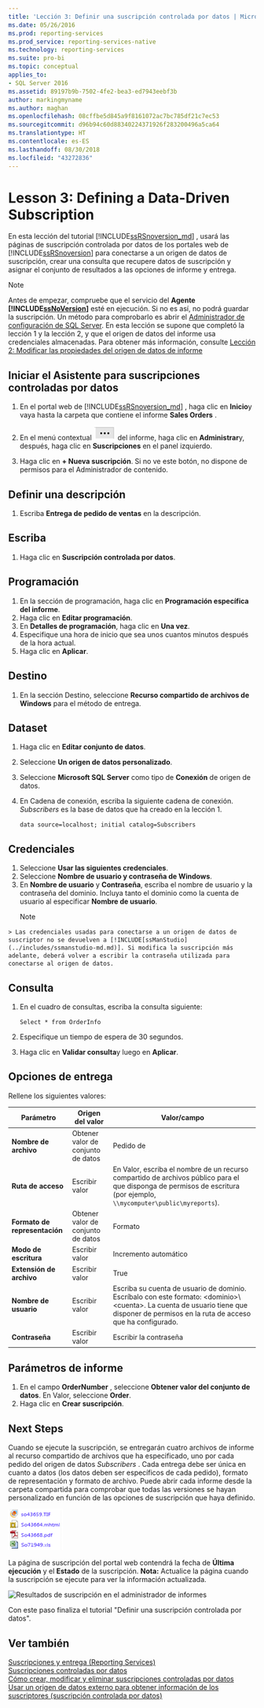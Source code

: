 ```yaml
---
title: 'Lección 3: Definir una suscripción controlada por datos | Microsoft Docs'
ms.date: 05/26/2016
ms.prod: reporting-services
ms.prod_service: reporting-services-native
ms.technology: reporting-services
ms.suite: pro-bi
ms.topic: conceptual
applies_to:
- SQL Server 2016
ms.assetid: 89197b9b-7502-4fe2-bea3-ed7943eebf3b
author: markingmyname
ms.author: maghan
ms.openlocfilehash: 08cffbe5d845a9f8161072ac7bc785df21c7ec53
ms.sourcegitcommit: d96b94c60d88340224371926f283200496a5ca64
ms.translationtype: HT
ms.contentlocale: es-ES
ms.lasthandoff: 08/30/2018
ms.locfileid: "43272836"
---
```

# <a name="lesson-3-defining-a-data-driven-subscription"></a>Lesson 3: Defining a Data-Driven Subscription
En esta lección del tutorial [!INCLUDE[ssRSnoversion_md](../includes/ssrsnoversion-md.md)] , usará las páginas de suscripción controlada por datos de los portales web de [!INCLUDE[ssRSnoversion](../includes/ssrsnoversion-md.md)] para conectarse a un origen de datos de suscripción, crear una consulta que recupere datos de suscripción y asignar el conjunto de resultados a las opciones de informe y entrega.  
  
> [!NOTE]  
> Antes de empezar, compruebe que el servicio del **Agente [!INCLUDE[ssNoVersion](../includes/ssnoversion-md.md)]** esté en ejecución. Si no es así, no podrá guardar la suscripción.  Un método para comprobarlo es abrir el [Administrador de configuración de SQL Server](../relational-databases/sql-server-configuration-manager.md).
En esta lección se supone que completó la lección 1 y la lección 2, y que el origen de datos del informe usa credenciales almacenadas.  Para obtener más información, consulte [Lección 2: Modificar las propiedades del origen de datos de informe](../reporting-services/lesson-2-modifying-the-report-data-source-properties.md)  
  
## <a name="bkmk_startwizard"></a>Iniciar el Asistente para suscripciones controladas por datos  
  
1.  En el portal web de [!INCLUDE[ssRSnoversion_md](../includes/ssrsnoversion-md.md)] , haga clic en **Inicio**y vaya hasta la carpeta que contiene el informe **Sales Orders** .  
  
2.  En el menú contextual ![ssrs_tutorial_datadriven_reportmenu](../reporting-services/media/ssrs-tutorial-datadriven-reportmenu.png) del informe, haga clic en **Administrar**y, después, haga clic en **Suscripciones** en el panel izquierdo.  
  
3.  Haga clic en **+ Nueva suscripción**. Si no ve este botón, no dispone de permisos para el Administrador de contenido. 
  
## <a name="define-a-description"></a>Definir una descripción  
1.  Escriba **Entrega de pedido de ventas** en la descripción.
## <a name="type"></a>Escriba
1.  Haga clic en **Suscripción controlada por datos**.  
## <a name="schedule"></a>Programación
1. En la sección de programación, haga clic en **Programación específica del informe**.
2. Haga clic en **Editar programación**.
3.  En **Detalles de programación**, haga clic en **Una vez**.  
4.  Especifique una hora de inicio que sea unos cuantos minutos después de la hora actual.  
5.  Haga clic en **Aplicar**.
## <a name="destination"></a>Destino  
1.  En la sección Destino, seleccione **Recurso compartido de archivos de Windows** para el método de entrega.  

## <a name="dataset"></a>Dataset
1. Haga clic en **Editar conjunto de datos**.
2. Seleccione **Un origen de datos personalizado**.
3. Seleccione **Microsoft SQL Server** como tipo de **Conexión** de origen de datos.
4. En Cadena de conexión, escriba la siguiente cadena de conexión. *Subscribers* es la base de datos que ha creado en la lección 1. 
  
    ```  
    data source=localhost; initial catalog=Subscribers
    ```
    
 ## <a name="credentials"></a>Credenciales
 1. Seleccione **Usar las siguientes credenciales**.
 2. Seleccione **Nombre de usuario y contraseña de Windows**.
 3.  En **Nombre de usuario** y **Contraseña**, escriba el nombre de usuario y la contraseña del dominio. Incluya tanto el dominio como la cuenta de usuario al especificar **Nombre de usuario**.
     > [!NOTE]  
    > Las credenciales usadas para conectarse a un origen de datos de suscriptor no se devuelven a [!INCLUDE[ssManStudio](../includes/ssmanstudio-md.md)]. Si modifica la suscripción más adelante, deberá volver a escribir la contraseña utilizada para conectarse al origen de datos.
## <a name="query"></a>Consulta      
1.  En el cuadro de consultas, escriba la consulta siguiente:  
  
    ```  
    Select * from OrderInfo  
    ```  
  
2.  Especifique un tiempo de espera de 30 segundos.  
  
3.  Haga clic en **Validar consulta**y luego en **Aplicar**.
## <a name="delivery-options"></a>Opciones de entrega
Rellene los siguientes valores:

Parámetro  |Origen del valor  | Valor/campo  
---------|---------|---------
**Nombre de archivo**     |Obtener valor de conjunto de datos | Pedido de     
**Ruta de acceso**     | Escribir valor  | En Valor, escriba el nombre de un recurso compartido de archivos público para el que disponga de permisos de escritura (por ejemplo, `\\mycomputer\public\myreports`). 
**Formato de representación** | Obtener valor de conjunto de datos | Formato
**Modo de escritura**| Escribir valor| Incremento automático    
**Extensión de archivo** |Escribir valor |True
**Nombre de usuario** | Escribir valor | Escriba su cuenta de usuario de dominio. Escríbalo con este formato: \<dominio>\\\<cuenta>. La cuenta de usuario tiene que disponer de permisos en la ruta de acceso que ha configurado. 
**Contraseña** | Escribir valor | Escribir la contraseña

## <a name="report-parameters"></a>Parámetros de informe
 1. En el campo **OrderNumber** , seleccione **Obtener valor del conjunto de datos**. En Valor, seleccione **Order**. 
 2. Haga clic en **Crear suscripción**.
   
## <a name="next-steps"></a>Next Steps  
Cuando se ejecute la suscripción, se entregarán cuatro archivos de informe al recurso compartido de archivos que ha especificado, uno por cada pedido del origen de datos *Subscribers* . Cada entrega debe ser única en cuanto a datos (los datos deben ser específicos de cada pedido), formato de representación y formato de archivo. Puede abrir cada informe desde la carpeta compartida para comprobar que todas las versiones se hayan personalizado en función de las opciones de suscripción que haya definido.  
  
![Lista de archivos creados por la suscripción](../reporting-services/media/ssrs-tutorial-datadriven-subscription-filelist.gif "Lista de archivos creados por la suscripción")  
  
La página de suscripción del portal web contendrá la fecha de **Última ejecución** y el **Estado** de la suscripción. 
**Nota:** Actualice la página cuando la suscripción se ejecute para ver la información actualizada.  
    
![Resultados de suscripción en el administrador de informes](../reporting-services/media/ssrs-tutorial-datadriven-subscription-status-reportmanager.png "Resultados de suscripción en el administrador de informes")  
  
Con este paso finaliza el tutorial "Definir una suscripción controlada por datos".   
  
## <a name="see-also"></a>Ver también  
[Suscripciones y entrega &#40;Reporting Services&#41;](../reporting-services/subscriptions/subscriptions-and-delivery-reporting-services.md)  
[Suscripciones controladas por datos](../reporting-services/subscriptions/data-driven-subscriptions.md)  
[Cómo crear, modificar y eliminar suscripciones controladas por datos](../reporting-services/subscriptions/create-modify-and-delete-data-driven-subscriptions.md)  
[Usar un origen de datos externo para obtener información de los suscriptores &#40;suscripción controlada por datos&#41;](../reporting-services/subscriptions/use-an-external-data-source-for-subscriber-data-data-driven-subscription.md)  
  
  
  

